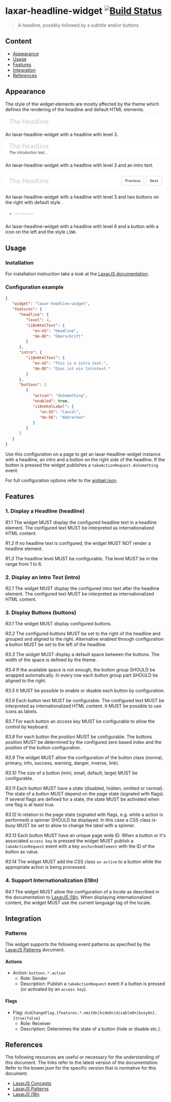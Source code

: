 # laxar-headline-widget [![Build Status](https://travis-ci.org/LaxarJS/ax-headline-widget.svg?branch=master)](https://travis-ci.org/LaxarJS/ax-headline-widget)

> A headline, possibly followed by a subtitle and/or buttons


## Content

* [Appearance](#appearance)
* [Usage](#usage)
* [Features](#features)
* [Integration](#integration)
* [References](#references)


## Appearance

The style of the widget elements are mostly affected by the theme which defines the rendering of the headline and default HTML elements.

![Illustration of the laxar-headline-widget](docs/img/example_1.png)

An laxar-headline-widget with a headline with level 3.


![Illustration of the laxar-headline-widget](docs/img/example_2.png)

An laxar-headline-widget with a headline with level 3 and an intro text.


![Illustration of the laxar-headline-widget](docs/img/example_3.png)

An laxar-headline-widget with a headline with level 3 and two buttons on the right with default style .


![Illustration of the laxar-headline-widget](docs/img/example_4.png)

An laxar-headline-widget with a headline with level 6 and a button with a icon on the left and the style `LINK`.


## Usage

### Installation

For installation instruction take a look at the [LaxarJS documentation](http://laxarjs.org/docs/laxar-v2-latest/manuals/installing_widgets/).


### Configuration example

```json
{
   "widget": "laxar-headline-widget",
   "features": {
      "headline": {
         "level": 4,
         "i18nHtmlText": {
            "en-US": "Headline",
            "de-DE": "Überschrift"
         }
      },
      "intro": {
         "i18nHtmlText": {
            "en-US": "This is a intro text.",
            "de-DE": "Dies ist ein Introtext."
         }
      },
      "buttons": [
         {
            "action": "doSomething",
            "enabled": true,
            "i18nHtmlLabel": {
               "en-US": "Cancel",
               "de-DE": "Abbrechen"
            }
         }
      ]
   }
}
```
Use this configuration on a page to get an laxar-headline-widget instance with a headline, an intro and a button on the right side of the headline.
If the button is pressed the widget publishes a `takeActionRequest.doSomething` event.


For full configuration options refer to the [widget.json](widget.json).


## Features

### 1. Display a Headline (headline)

*R1.1* The widget MUST display the configured headline text in a headline element.
The configured text MUST be interpreted as internationalized HTML content.

*R1.2* If no headline text is configured, the widget MUST NOT render a headline element.

*R1.3* The headline level MUST be configurable.
The level MUST be in the range from 1 to 6.


### 2. Display an Intro Text (intro)

*R2.1* The widget MUST display the configured intro text after the headline element.
The configured text MUST be interpreted as internationalized HTML content.


### 3. Display Buttons (buttons)

*R3.1* The widget MUST display configured buttons.

*R3.2* The configured buttons MUST be set to the right of the headline and grouped and aligned to the right.
Alternative enabled through configuration a button MUST be set to the left of the headline.

*R3.3* The widget MUST display a default space between the buttons.
The width of the space is defined by the theme.

*R3.4* If the available space is not enough, the button group SHOULD be wrapped automatically.
In every row each button group part SHOULD be aligned to the right.

*R3.5* It MUST be possible to enable or disable each button by configuration.

*R3.6* Each button text MUST be configurable.
The configured text MUST be interpreted as internationalized HTML content.
It MUST be possible to use icons as labels.

*R3.7* For each button an *access key* MUST be configurable to allow the control by keyboard.

*R3.8* For each button the position MUST be configurable.
The buttons position MUST be determined by the configured zero based index and the position of the button configuration.

*R3.9* The widget MUST allow the configuration of the button class (normal, primary, info, success, warning, danger, inverse, link).

*R3.10* The *size* of a button (mini, small, default, large) MUST be configurable.

*R3.11* Each button MUST have a *state* (disabled, hidden, omitted or normal).
The state of a button MUST depend on the page state (signaled with flags).
If several flags are defined for a state, the state MUST be activated when one flag is at least true.

*R3.12* In relation to the page state (signaled with flags, e.g. while a action is performed) a spinner SHOULD be displayed.
In this case a CSS class *is-busy* MUST be set to allow to change the label with a spinner.

*R3.13* Each button MUST have an unique page wide ID.
When a button or it's associated `access key` is pressed the widget MUST publish a `takeActionRequest` event with a key `anchorDomElement` with the ID of the button as value.

*R3.14* The widget MUST add the CSS class `ax-active` to a button while the appropriate action is being processed.


### 4. Support Internationalization (i18n)

*R4.1* The widget MUST allow the configuration of a *locale* as described in the documentation to [LaxarJS i18n]. When displaying internationalized content, the widget MUST use the current language tag of the locale.


## Integration

### Patterns

The widget supports the following event patterns as specified by the [LaxarJS Patterns] document.


#### Actions

* Action: `buttons.*.action`
   * Role: Sender
   * Description: Publish a `takeActionRequest` event if a button is pressed (or activated by an `access key`).


#### Flags

* Flag: `didChangeFlag.{features.*.omitOn|hideOn|disableOn|busyOn}.{true|false}`
   * Role: Receiver
   * Description: Determines the state of a button (hide or disable etc.).


## References

The following resources are useful or necessary for the understanding of this document.
The links refer to the latest version of the documentation.
Refer to the bower.json for the specific version that is normative for this document.

* [LaxarJS Concepts]
* [LaxarJS Patterns]
* [LaxarJS i18n]

[LaxarJS Concepts]: http://laxarjs.org/docs/laxar-v2-latest/concepts/ "LaxarJS Concepts"
[LaxarJS Patterns]: http://laxarjs.org/docs/laxar-patterns-v2-latest/ "LaxarJS Patterns"
[LaxarJS i18n]: http://laxarjs.org/docs/laxar-v2-latest/manuals/i18n/ "LaxarJS i18n"

